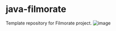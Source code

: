 # java-filmorate
Template repository for Filmorate project.
![image](https://user-images.githubusercontent.com/118057088/234873391-0d2591c7-0e6d-4193-8501-078508b753dd.png)


